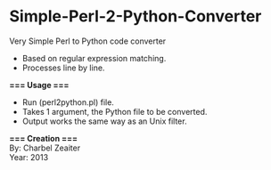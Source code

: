 Simple-Perl-2-Python-Converter
==============================

Very Simple Perl to Python code converter

- Based on regular expression matching.  
- Processes line by line.

**=== Usage ===**  
- Run (perl2python.pl) file.  
- Takes 1 argument, the Python file to be converted.
- Output works the same way as an Unix filter.  

**=== Creation ===**  
By: Charbel Zeaiter  
Year: 2013  

